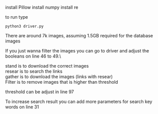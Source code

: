 install Pillow 
install numpy
install re

to run type 
```
python3 driver.py
```
There are around 7k images, assuming 1.5GB required for the database images

If you just wanna filter the images you can go to driver and adjust the booleans on line 46 to 49.\

stand is to download the correct images\
resear is to search the links\
gather is to download the images (links with resear)\
Filter is to remove images that is higher than threshold

threshold can be adjust in line 97

To increase search result you can add more parameters for search key words on line 31
